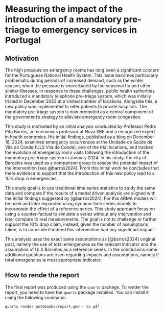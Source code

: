 # Measuring the impact of the introduction of a mandatory pre-triage to emergency services in Portugal

## Motivation

The high pressure on emergency rooms has long been a significant concern for the Portuguese National Health System. This issue becomes particularly problematic during periods of increased demand, such as the winter season, when the pressure is exacerbated by the seasonal flu and other similar illnesses. In response to these challenges, public health authorities introduced a mandatory telephone pre-triage system, which was initially trialed in December 2023 at a limited number of locations. Alongside this, a new policy was implemented to refer patients to private hospitals. The mandatory pre-triage system is now promoted as a central component of the government’s strategy to alleviate emergency room congestion.

This study is motivated by an initial analysis conducted by Professor Pedro Pita Barros, an economics professor at Nova SBE and a recognized expert in health economics. His initial findings, published as a blog on December 18, 2024, examined emergency occurrences at the Unidade de Saúde de Vila do Conde (ULS Vila do Conde), one of the trial locations, and tracked the evolution of emergency room visits following the introduction of the mandatory pre-triage system in January 2024. In his study, the city of Barcelos was used as a comparison group to assess the potential impact of the intervention [see @barros2024]. From this initial work he concludes that there evidence to support that the introduction of this new policy lead to a 10% drop in emergencies.

This study goal is to use traditional time series statistics to study the same data and compare if the results of a model driven analysis are aligned with the initial findings suggested by [@barros2024]. For this ARMA models will be used and later expanded using dynamic time series models to incorporate the effect of a reference series. This study approach focus on using a counter-factual to simulate a series without any intervention and later compare to real measurements. The goal is not to challenge or further support the 10% drop claim, instead, given the number of assumptions taken, is to conclude if indeed this intervention had any significant impact.

This analysis uses the exact same assumptions as [@barros2024] original post, namely the use of total emergencies as the relevant indicator and the assumption of ULS Barcelos as a reference series. In the conclusions some additional questions are risen regarding impacts and assumptions, namely if total emergencies is most appropriate indicator.


## How to rende the report

The final report was produced using the `quarto` package. To render the report, you need to have the `quarto` package installed. You can install it using the following command:

```
quarto render notebooks/report.qmd --to pdf
```